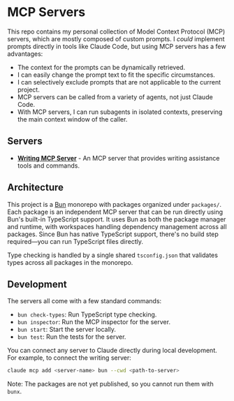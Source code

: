 # MCP Servers

This repo contains my personal collection of Model Context Protocol (MCP) servers, which are mostly
composed of custom prompts. I _could_ implement prompts directly in tools like Claude Code, but
using MCP servers has a few advantages:

- The context for the prompts can be dynamically retrieved.
- I can easily change the prompt text to fit the specific circumstances.
- I can selectively exclude prompts that are not applicable to the current project.
- MCP servers can be called from a variety of agents, not just Claude Code.
- With MCP servers, I can run subagents in isolated contexts, preserving the main context window of the caller.

## Servers

- **[Writing MCP Server](packages/mcp-writing)** - An MCP server that provides writing assistance tools and commands.

## Architecture

This project is a [Bun](https://bun.sh) monorepo with packages organized under `packages/`. Each package is an independent MCP server that can be run directly using Bun's built-in TypeScript support. It uses Bun as both the package manager and runtime, with workspaces handling dependency management across all packages. Since Bun has native TypeScript support, there's no build step required—you can run TypeScript files directly.

Type checking is handled by a single shared `tsconfig.json` that validates types across all packages in the monorepo.

## Development

The servers all come with a few standard commands:

- `bun check-types`: Run TypeScript type checking.
- `bun inspector`: Run the MCP inspector for the server.
- `bun start`: Start the server locally.
- `bun test`: Run the tests for the server.

You can connect any server to Claude directly during local development. For example, to connect the writing server:

```bash
claude mcp add <server-name> bun --cwd <path-to-server>
```

Note: The packages are not yet published, so you cannot run them with `bunx`.
